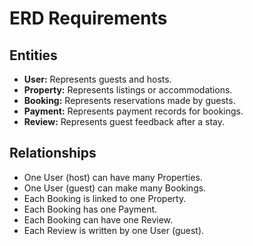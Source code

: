 # ERD Requirements

## Entities
- **User:** Represents guests and hosts.
- **Property:** Represents listings or accommodations.
- **Booking:** Represents reservations made by guests.
- **Payment:** Represents payment records for bookings.
- **Review:** Represents guest feedback after a stay.

## Relationships
- One User (host) can have many Properties.
- One User (guest) can make many Bookings.
- Each Booking is linked to one Property.
- Each Booking has one Payment.
- Each Booking can have one Review.
- Each Review is written by one User (guest).
